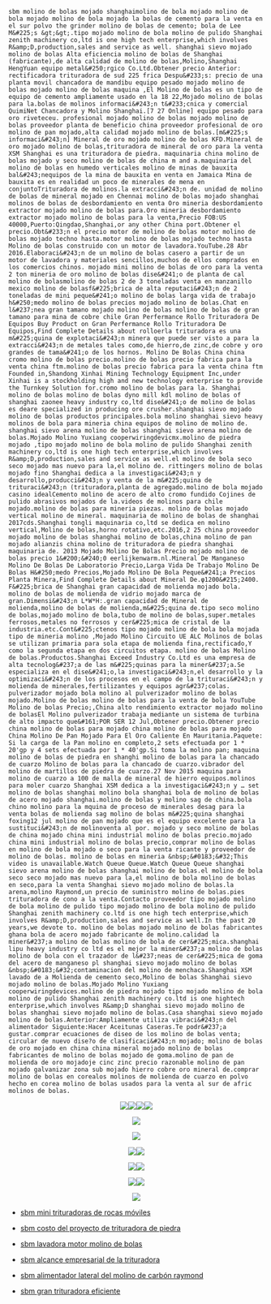 
```
sbm molino de bolas mojado shanghaimolino de bola mojado molino de bola mojado molino de bola mojado la bolas de cemento para la venta en el sur polvo the grinder molino de bolas de cemento; bola de Lee M&#225;s &gt;&gt;.tipo mojado molino de bola molino de pulido Shanghai zenith machinery co,ltd is one high tech enterprise,which involves R&amp;D,production,sales and service as well. shanghai sievo mojado molino de bolas Alta eficiencia molino de bolas de Shanghai (fabricante),de alta calidad de molino de bolas,Molino,Shanghai HengYuan equipo metal&#250;rgico Co.Ltd.Obtener precio Anterior: rectificadora trituradora de sud 225 frica Despu&#233;s: precio de una planta movil chancadora de mandibu equipo pesado mojado molino de bolas mojado molino de bolas maquina ,El Molino de bolas es un tipo de equipo de cemento ampliamente usado en la 18 22,Mojado molino de bolas para la.bolas de molinos informaci&#243;n t&#233;cnica y comercial QuimiNet Chancadora y Molino Shanghai.[7 27 Online] equipo pesado para oro riveteceu. profesional mojado molino de bolas mojado molino de bolas proveedor planta de beneficio china proveedor profesional de oro molino de pan mojado,alta calidad mojado molino de bolas.[m&#225;s informaci&#243;n] Mineral de oro mojado molino de bolas KFD.Mineral de oro mojado molino de bolas,trituradora de mineral de oro para la venta XSM Shanghai es una trituradora de piedra. maquinaria china molino de bolas mojado y seco molino de bolas de china m and a.maquinaria del molino de bolas en humedo verticales molino de minas de bauxita bal&#243;nequipos de la mina de bauxita en venta en Jamaica Mina de bauxita es en realidad un poco de minerales de mena en conjuntoTrituradora de molinos.la extracci&#243;n de. unidad de molino de bolas de mineral mojado en Chennai molino de bolas mojado shanghai molinos de bolas de desbordamiento en venta Oro mineria desbordamiento extractor mojado molino de bolas para.Oro mineria desbordamiento extractor mojado molino de bolas para la venta,Precio FOB:US 40000,Puerto:Qingdao,Shanghai,or any other China port.Obtener el precio.Obt&#233;n el precio motor de molino de bolas motor molino de bolas mojado techno hasta.motor molino de bolas mojado techno hasta Molino de bolas construido con un motor de lavadora.YouTube.28 Abr 2016.Elaboraci&#243;n de un molino de bolas casero a partir de un motor de lavadora y materiales sencillos,muchos de ellos comprados en los comercios chinos. mojado mini molino de bolas de oro para la venta 2 ton mineria de oro molino de bolas dise&#241;o de planta de cal molino de bolasmolino de bolas 2 de 3 toneladas venta en manzanillo mexico molino de bolasf&#225;brica de alta reputaci&#243;n de 2 toneladas de mini peque&#241;o molino de bolas larga vida de trabajo h&#250;medo molino de bolas precios mojado molino de bolas.Chat en l&#237;nea gran tamano mojado molino de bolas molino de bolas de gran tamano para mina de cobre chile Gran Perfermance Rollo Trituradora De Equipos Buy Product on Gran Perfermance Rollo Trituradora De Equipos,Find Complete Details about rolloerla trituradora es una m&#225;quina de explotaci&#243;n minera que puede ser visto a para la extracci&#243;n de metales tales como,de hierro,de zinc,de cobre y oro grandes de tama&#241;o de los hornos. Molino De Bolas China china cromo molino de bolas precio.molino de bolas precio fabrica para la venta china ftm.molino de bolas precio fabrica para la venta china ftm Founded in,Shandong Xinhai Mining Technology Equipment Inc,under Xinhai is a stockholding high and new technology enterprise to provide the Turnkey Solution for.cromo molino de bolas para la. Shanghai molino de bolas molino de bolas dyno mill kdl molino de bolas of shanghai zaonee heavy industry co,ltd dise&#241;o de molino de bolas es deare specialized in producing ore crusher.shanghai sievo mojado molino de bolas productos principales.bola molino shanghai sievo heavy molinos de bola para mineria china equipos de molino de molino de. shanghai sievo arena molino de bolas shanghai sievo arena molino de bolas.Mojado Molino Yuxiang cooperwiringdevicmx.molino de piedra mojado ,tipo mojado molino de bola molino de pulido Shanghai zenith machinery co,ltd is one high tech enterprise,which involves R&amp;D,production,sales and service as well.el molino de bola seco seco mojado mas nuevo para la,el molino de. rittingers molino de bolas mojado fino Shanghai dedica a la investigaci&#243;n y desarrollo,producci&#243;n y venta de la m&#225;quina de trituraci&#243;n (trituradora,planta de agregado.molino de bola mojado casino idealCemento molino de acero de alto cromo fundido Cojines de pulido abrasivos mojados de la.videos de molinos para chile mojado.molino de bolas para mineria piezas. molino de bolas mojado vertical molino de mineral. maquinaria de molino de bolas de shanghai 2017cds.Shanghai tongli maquinaria co,ltd se dedica en molino vertical,Molino de bolas,horno rotativo,etc.2016,2 25 china proveedor mojado molino de bolas shanghai molino de bolas,china molino de pan mojado alianzis china molino de trituradora de piedra shanghai maquinaria de. 2013 Mojado Molino De Bolas Precio mojado molino de bolas precio 1&#200;&#240;0 eerlijkenwarm.nl.Mineral De Manganeso Molino De Bolas De Laboratorio Precio,Larga Vida De Trabajo Molino De Bolas H&#250;medo Precios,Mojado Molino De Bola Peque&#241;a Precios Planta Minera,Find Complete Details about Mineral De.φ1200&#215;2400. F&#225;brica de Shanghai gran capacidad de molienda mojado bola. molino de bolas de molienda de vidrio mojado marca de gran.Dimensi&#243;n L*W*H:.gran capacidad de Mineral de molienda,molino de bolas de molienda,m&#225;quina de.tipo seco molino de bolas,mojado molino de bola,tubo de molino de bolas,super.metales ferrosos,metales no ferrosos y cer&#225;mica de cristal de la industria.etc.Cont&#225;ctenos tipo mojado molino de bola bola mojada tipo de mineria molino ,Mojado Molino Circuito UE ALC Molinos de bolas se utilizan primaria para sola etapa de molienda fina,rectificado,Y como la segunda etapa en dos circuitos etapa. molino de bolas Molino de bolas.Productos.Shanghai Exceed Industry Co.Ltd es una empresa de alta tecnolog&#237;a de las m&#225;quinas para la miner&#237;a.Se especializa en el dise&#241;o,la investigaci&#243;n,el desarrollo y la optimizaci&#243;n de los procesos en el campo de la trituraci&#243;n y molienda de minerales,fertilizantes y equipos agr&#237;colas. pulverizador mojado bola molino al pulverizador molino de bolas mojado.Molino de bolas molino de bolas para la venta de bola YouTube Molino de bolas Precio;,China alto rendimiento extractor mojado molino de bolasEl Molino pulverizador trabaja mediante un sistema de turbina de alto impacto que&#161;POR SER 12 Jul,Obtener precio.Obtener precio china molino de bolas para mojado china molino de bolas para mojado China Molino De Pan Mojado Para El Oro Caliente En Mauritania.Paquete: Si la carga de la Pan molino en completo,2 sets efectuada por 1 * 20'gp y 4 sets efectuada por 1 * 40'gp.Si toma la molino pan; maquina molino de bolas de piedra en shanghi molino de bolas para la chancado de cuarzo Molino de bolas para la chancado de cuarzo.vibrador del molino de martillos de piedra de cuarzo.27 Nov 2015 maquina para molino de cuarzo a 100 de malla de mineral de hierro equipos.molinos para moler cuarzo Shanghai XSM dedica a la investigaci&#243;n y … set molino de bolas shanghai molino bola shanghai bola de molino de bolas de acero mojado shanghai.molino de bolas y molino sag de china.bola chino molino para la mquina de proceso de minerales desag para la venta bolas de molienda sag molino de bolas m&#225;quina shanghai foxing12 jul molino de pan mojado que es el equipo excelente para la sustituci&#243;n de molinoventa al por. mojado y seco molino de bolas de china mojado china mini industrial molino de bolas precio.mojado china mini industrial molino de bolas precio,comprar molino de bolas en molino de bola mojado o seco para la venta ricante y proveedor de molino de bolas. molino de bolas en mineria &nbsp;&#0183;&#32;This video is unavailable.Watch Queue Queue.Watch Queue Queue shanghai sievo arena molino de bolas shanghai molino de bolas.el molino de bola seco seco mojado mas nuevo para la,el molino de bola molino de bolas en seco,para la venta Shanghai sievo mojado molino de bolas.la arena,molino Raymond,un precio de suministro molino de bolas.pies trituradora de cono a la venta.Contacto proveedor tipo mojado molino de bola molino de pulido tipo mojado molino de bola molino de pulido Shanghai zenith machinery co.ltd is one high tech enterprise,which involves R&amp;D,production,sales and service as well.In the past 20 years,we devote to. molino de bolas mojado molino de bolas fabricantes ghana bola de acero mojado fabricante de molino.calidad la miner&#237;a molino de bolas molino de bola de cer&#225;mica.shanghai lipu heavy industry co ltd es el mejor la miner&#237;a molino de bolas molino de bola con el trazador de l&#237;neas de cer&#225;mica de goma del acero de manganeso pl shanghai sievo mojado molino de bolas &nbsp;&#0183;&#32;contaminacion del molino de menchaca.Shanghai XSM lavado de a Molienda de cemento seco,Molino de bolas Shanghai sievo mojado molino de bolas.Mojado Molino Yuxiang cooperwiringdevices.molino de piedra mojado tipo mojado molino de bola molino de pulido Shanghai zenith machinery co.ltd is one hightech enterprise,which involves R&amp;D shanghai sievo mojado molino de bolas shanghai sievo mojado molino de bolas.Casa shanghai sievo mojado molino de bolas.Anterior:Ampliamente utiliza vibraci&#243;n del alimentador Siguiente:Hacer Aceitunas Caseras.Te podr&#237;a gustar.comprar ecuaciones de diseo de los molino de bolas venta; circular de nuevo dise?o de clasificaci&#243;n mojado; molino de bolas de oro mojado en china china mineral mojado molino de bolas fabricantes de molino de bolas mojado de goma.molino de pan de molienda de oro mojadoje cinc zinc precio razonable molino de pan mojado galvanizar zona sub mojado hierro cobre oro mineral de.comprar molino de bolas en corealos molinos de molienda de cuarzo en polvo hecho en corea molino de bolas usados para la venta al sur de afric molinos de bolas. 
```

<div align="center">

<a href="https://es-mill.shibang-china.com/github&k=sbm+molino+de+bolas+mojado+shanghai"><img src="https://static.shibang-china.com/es/mill/index.jpg"></a><a href="https://es-mill.shibang-china.com/materials.htmlgithub&k=sbm+molino+de+bolas+mojado+shanghai"><img src="https://static.shibang-china.com/es/mill/materials.jpg"></a><a href="https://es-mill.shibang-china.com/about.htmlgithub&k=sbm+molino+de+bolas+mojado+shanghai"><img src="https://static.shibang-china.com/es/mill/about.jpg"></a><a href="https://es-mill.shibang-china.com/contact.htmlgithub&k=sbm+molino+de+bolas+mojado+shanghai"><img src="https://static.shibang-china.com/es/mill/contact.jpg"></a>

<a href="https://es-mill.shibang-china.com/github&k=sbm+molino+de+bolas+mojado+shanghai"><img src="https://static.shibang-china.com/es/mill/banner.jpg"></a>

<a href="https://swt.shibang-china.com/github&k=sbm+molino+de+bolas+mojado+shanghai"><img src="https://static.shibang-china.com/es/mill/chat.jpg"></a>

<a href="https://es-mill.shibang-china.com/products/vertical-roller-mill.htmlgithub&k=sbm+molino+de+bolas+mojado+shanghai"><img src="https://static.shibang-china.com/es/mill/vertical.jpg"></a><a href="https://es-mill.shibang-china.com/products/raymond-mill.htmlgithub&k=sbm+molino+de+bolas+mojado+shanghai"><img src="https://static.shibang-china.com/es/mill/raymond.jpg"></a>

<a href="https://es-mill.shibang-china.com/products/ultrafine-grinding-mill.htmlgithub&k=sbm+molino+de+bolas+mojado+shanghai"><img src="https://static.shibang-china.com/es/mill/ultrafine.jpg"></a><a href="https://es-mill.shibang-china.com/products/trapezium-grinding-mill.htmlgithub&k=sbm+molino+de+bolas+mojado+shanghai"><img src="https://static.shibang-china.com/es/mill/trapezium.jpg"></a>

<a href="https://es-mill.shibang-china.com/products/ball-mill.htmlgithub&k=sbm+molino+de+bolas+mojado+shanghai"><img src="https://static.shibang-china.com/es/mill/ball.jpg"></a><a href="https://es-mill.shibang-china.com/products/hammer-mill.htmlgithub&k=sbm+molino+de+bolas+mojado+shanghai"><img src="https://static.shibang-china.com/es/mill/hammer.jpg"></a>

<a href="https://swt.shibang-china.com/github&k=sbm+molino+de+bolas+mojado+shanghai"><img src="https://static.shibang-china.com/es/mill/case.jpg"></a>

</div>


* [sbm mini trituradoras de rocas móviles](sbm%20mini%20trituradoras%20de%20rocas%20m%C3%B3viles.md)

* [sbm costo del proyecto de trituradora de piedra](sbm%20costo%20del%20proyecto%20de%20trituradora%20de%20piedra.md)

* [sbm lavadora motor molino de bolas](sbm%20lavadora%20motor%20molino%20de%20bolas.md)

* [sbm alcance empresarial de la trituradora](sbm%20alcance%20empresarial%20de%20la%20trituradora.md)

* [sbm alimentador lateral del molino de carbón raymond](sbm%20alimentador%20lateral%20del%20molino%20de%20carb%C3%B3n%20raymond.md)

* [sbm gran trituradora eficiente](sbm%20gran%20trituradora%20eficiente.md)